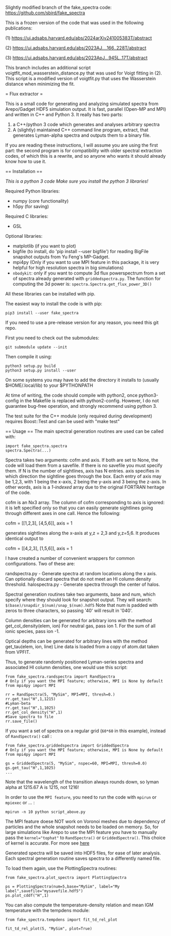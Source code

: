 Slightly modified branch of the fake_spectra code: https://github.com/sbird/fake_spectra

This is a frozen version of the code that was used in the following publications:

  (1) https://ui.adsabs.harvard.edu/abs/2024arXiv241005383T/abstract
  
  (2) https://ui.adsabs.harvard.edu/abs/2023AJ....166..228T/abstract
  
  (3) https://ui.adsabs.harvard.edu/abs/2023ApJ...945L..17T/abstract
  
This branch includes an additional script voigtfit_mod_wasserstein_distance.py that was used for Voigt fitting in (2).
This script is a modified version of voigtfit.py that uses the Wasserstein distance when minimizing the fit.
  

= Flux extractor =

This is a small code for generating and analyzing simulated spectra from
Arepo/Gadget HDF5 simulation output. It is fast, parallel (Open-MP and MPI) and written in C++ and Python 3.
It really has two parts:
1) a C++/python 3 code which generates and analyses arbitrary spectra
2) A (slightly) maintained C++ command line program, extract, that generates
Lyman-alpha spectra and outputs them to a binary file.

If you are reading these instructions, I will assume you are using the first part:
the second program is for compatibility with older spectral extraction codes,
of which this is a rewrite, and so anyone who wants it should already know
how to use it.

== Installation ==

*This is a python 3 code*
*Make sure you install the python 3 libraries!*

Required Python libraries:
- numpy (core functionality)
- h5py (for saving)

Required C libraries:
- GSL

Optional libraries:
- matplotlib (if you want to plot)
- bigfile (to install, do 'pip install --user bigfile') for reading BigFile snapshot outputs from Yu Feng's MP-Gadget.
- mpi4py (Only if you want to use MPI feature in this package, it is very helpful for high resolution spectra in big simulations)
- `nbodykit`: only if you want to compute 3d flux powerspectrum from a set of spectra already generated with `griddedspectra.py`. The function for computing the 3d power is: `spectra.Spectra.get_flux_power_3D()`

All these libraries can be installed with pip.

The easiest way to install the code is with pip:
```
pip3 install --user fake_spectra
```

If you need to use a pre-release version for any reason, you need this git repo.

First you need to check out the submodules:
```
git submodule update --init
```
Then compile it using:
```
python3 setup.py build
python3 setup.py install --user
```
On some systems you may have to add the directory it installs to
(usually $HOME/.local/lib) to your $PYTHONPATH

At time of writing, the code should compile with python2, once
python3-config in the Makefile is replaced with python2-config.
However, I do not guarantee bug-free operation, and strongly
recommend using python 3.

The test suite for the C++ module (only required during development)
requires Boost::Test and can be used with "make test"

== Usage ==
The main spectral generation routines are used can be called with:
```
import fake_spectra.spectra
spectra.Spectra(...)
```
Spectra takes two arguments: cofm and axis. If both are set to None,
the code will load them from a savefile. If there is no savefile you
must specify them. If N is the number of sightlines, axis has N entries.
axis specifies in which direction the sightline goes through the box.
Each entry of axis may be 1,2,3, with 1 being the x-axis, 2 being
the y-axis and 3 being the z-axis. In other words, axis is a
*1-indexed* array due to the original FORTRAN heritage of the code.

cofm is an Nx3 array. The column of cofm corresponding to axis is ignored:
it is left specified only so that you can easily generate sightlines
going through different axes in one call. Hence the following:

cofm = [[1,2,3], [4,5,6]], axis = 1

generates sightlines along the x-axis at y,z = 2,3 and y,z=5,6.
It produces identical output to

cofm = [[4,2,3], [1,5,6]], axis = 1

I have created a number of convenient wrappers for common configurations.
Two of these are:

randspectra.py - Generate spectra at random locations along the x axis.
Can optionally discard spectra that do not meet an HI column density threshold.
halospectra.py - Generate spectra through the center of halos.

Spectral generation routines take two arguments, base and num, which
specify where they should look for snapshot output. They will search:
`$(base)/snapdir_$(num)/snap_$(num).hdf5`
Note that num is padded with zeros to three characters, so passing '40' will result in '040'.

Column densities can be generated for arbitrary ions with the method get_col_density(elem, ion)
For neutral gas, pass ion 1. For the sum of all ionic species, pass ion -1.

Optical depths can be generated for arbitrary lines with the method get_tau(elem, ion, line)
Line data is loaded from a copy of atom.dat taken from VPFIT.

Thus, to generate randomly positioned Lyman-series spectra and associated HI column densities,
one would use this script:

```
from fake_spectra.randspectra import RandSpectra
# Only if you want the MPI feature; otherwise, MPI is None by default
from mpi4py import MPI

rr = RandSpectra(5, "MySim", MPI=MPI, thresh=0.)
rr.get_tau("H",1,1215)
#Lyman-beta
rr.get_tau("H",1,1025)
rr.get_col_density("H",1)
#Save spectra to file
rr.save_file()
```
If you want a set of spectra on a regular grid (`60*60` in this example), instead of `RandSpectra()` call :

```
from fake_spectra.griddedspectra import GriddedSpectra
# Only if you want the MPI feature; otherwise, MPI is None by default
from mpi4py import MPI

gs = GriddedSpectra(5, "MySim", nspec=60, MPI=MPI, thresh=0.0)
gs.get_tau("H",1,1025)
...

```

Note that the wavelength of the transition always rounds down,
so lyman alpha at 1215.67 A is 1215, not 1216!

In order to use the `MPI feature`, you need to run the code with `mpirun` or `mpiexec` or ... :

```
mpirun -n 10 python script_above.py

```

The MPI feature doese NOT work on Voronoi meshes due to dependency of particles and
the whole snapshot needs to be loaded on memory. So, for large simulations like Arepo 
to use the MPI feature you have to manually pass the `kernel="tophat"` to `RandSpectra()` 
or `GriddedSpectra()`. This choice of kernel is accurate. For more see [here](https://github.com/sbird/fake_spectra/blob/d0ec14e049fdced086fd9de9b9f16afddc1c71bc/fake_spectra/spectra.py#L76)

Generated spectra will be saved into HDF5 files, for ease of later analysis.
Each spectral generation routine saves spectra to a differently named file.

To load them again, use the PlottingSpectra routines:
```
from fake_spectra.plot_spectra import PlottingSpectra

ps = PlottingSpectra(num=5,base="MySim", label="My label",savefile="mysavefile.hdf5")
ps.plot_cddf("H",1)
```

You can also compute the temperature-density relation and mean IGM temperature with the tempdens module:

```
from fake_spectra.tempdens import fit_td_rel_plot

fit_td_rel_plot(5, "MySim", plot=True)
```
